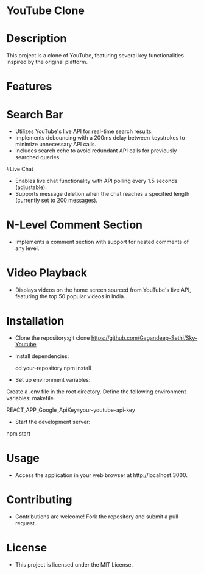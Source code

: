 # YouTube Clone

# Description
This project is a clone of YouTube, featuring several key functionalities inspired by the original platform.

# Features

# Search Bar

- Utilizes YouTube's live API for real-time search results.
- Implements debouncing with a 200ms delay between keystrokes to minimize unnecessary API calls.
- Includes search cche to avoid redundant API calls for previously searched queries.

#Live Chat

- Enables live chat functionality with API polling every 1.5 seconds (adjustable).
- Supports message deletion when the chat reaches a specified length (currently set to 200 messages).

# N-Level Comment Section

- Implements a comment section with support for nested comments of any level.

# Video Playback

- Displays videos on the home screen sourced from YouTube's live API, featuring the top 50 popular videos in India.

# Installation

- Clone the repository:git clone https://github.com/Gagandeep-Sethi/Sky-Youtube

- Install dependencies:

  cd your-repository
  npm install

- Set up environment variables:

Create a .env file in the root directory.
Define the following environment variables:
makefile

REACT_APP_Google_ApiKey=your-youtube-api-key

- Start the development server:

npm start

# Usage

- Access the application in your web browser at http://localhost:3000.

# Contributing

- Contributions are welcome! Fork the repository and submit a pull request.

# License

- This project is licensed under the MIT License.